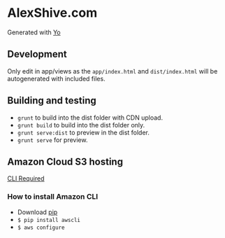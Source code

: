 # AlexShive.com

Generated with [Yo](https://github.com/yeoman/)

## Development

Only edit in app/views as the `app/index.html` and `dist/index.html` will be autogenerated with included files.

## Building and testing

- `grunt` to build into the dist folder with CDN upload.
- `grunt build` to build into the dist folder only.
- `grunt serve:dist` to preview in the dist folder.
- `grunt serve` for preview.

## Amazon Cloud S3 hosting 
[CLI Required](https://aws.amazon.com/cli/)

### How to install Amazon CLI
- Download [pip](http://www.python.org/download/) 
- `$ pip install awscli`
- `$ aws configure`
